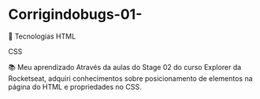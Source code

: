 # Corrigindobugs-01-
📌 Tecnologias
HTML

CSS

📚 Meu aprendizado
Através da aulas do Stage 02 do curso Explorer da Rocketseat, 
adquiri conhecimentos sobre posicionamento de elementos na página 
do HTML e propriedades no CSS.



